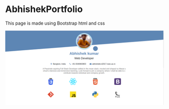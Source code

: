 # AbhishekPortfolio
This page is made using Bootstrap html and css


  <img src="https://github.com/Abhishek9608/AbhishekPortfolio/blob/master/pic/Screenshot%20from%202020-05-08%2017-48-32.png" />
